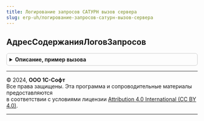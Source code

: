 ```yaml
---
title: Логирование запросов САТУРН вызов сервера
slug: erp-uh/логирование-запросов-сатурн-вызов-сервера
---
```



## АдресСодержанияЛоговЗапросов
<details style="margin: 1em 0; padding: 0.5em; border: 1px solid #ccc; border-radius: 6px;">

<summary style="font-weight: bold; cursor: pointer;">Описание, пример вызова</summary>

```bsl

// Получает содержимое текущего лога запросов и помещает во временной хранилище.
//
// Параметры:
// 	УникальныйИдентификаторФормы - УникальныйИдентификатор - Уникальный идентификатор формы.
// Возвращаемое значение:
// 	Строка - Адрес содержания лога во временном хранилище.
Функция АдресСодержанияЛоговЗапросов(УникальныйИдентификаторФормы) Экспорт
```

Пример вызова
```bsl
Результат = ЛогированиеЗапросовСАТУРНВызовСервера.АдресСодержанияЛоговЗапросов(УникальныйИдентификаторФормы) 
```
</details>

---

© 2024, **ООО 1С-Софт**  
Все права защищены. Эта программа и сопроводительные материалы предоставляются  
в соответствии с условиями лицензии [Attribution 4.0 International (CC BY 4.0)](https://creativecommons.org/licenses/by/4.0/legalcode).

---
